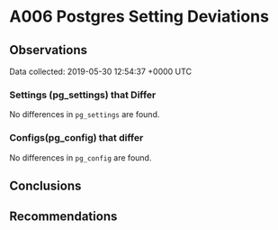 # A006 Postgres Setting Deviations #

## Observations ##
Data collected: 2019-05-30 12:54:37 +0000 UTC  

### Settings (pg_settings) that Differ ###

No differences in `pg_settings` are found.

### Configs(pg_config) that differ ###

No differences in `pg_config` are found.



## Conclusions ##


## Recommendations ##

